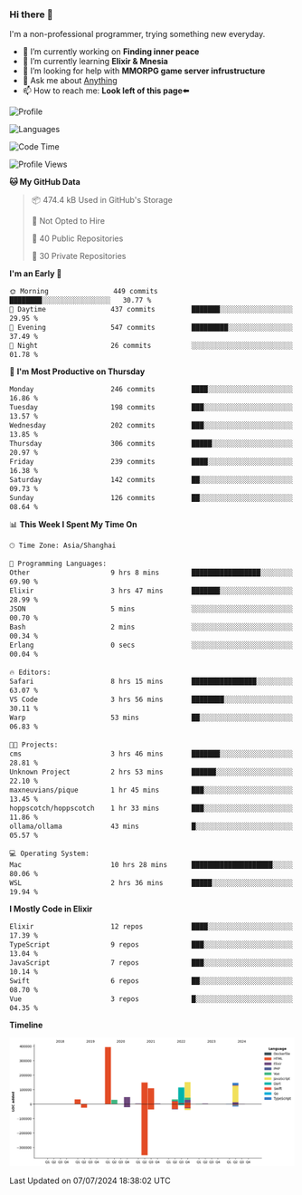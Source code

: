 ### Hi there 👋

I'm a non-professional programmer, trying something new everyday.

<!--
**dyzdyz010/dyzdyz010** is a ✨ _special_ ✨ repository because its `README.md` (this file) appears on your GitHub profile.
-->

- 🔭 I’m currently working on **Finding inner peace**
- 🌱 I’m currently learning **Elixir & Mnesia**
- 🤔 I’m looking for help with **MMORPG game server infrustructure**
- 💬 Ask me about [Anything](https://github.com/dyzdyz010/dyzdyz010/issues)
- 📫 How to reach me: **Look left of this page⬅️**

<!-- - 👯 I’m looking to collaborate on
- 😄 Pronouns: ...
- ⚡ Fun fact: ...
 -->
 
![Profile](https://github-readme-stats.vercel.app/api?username=dyzdyz010&count_private=true&show_icons=true&theme=dracula)

![Languages](https://github-readme-stats.vercel.app/api/top-langs/?username=dyzdyz010&layout=compact&theme=dracula)

<!--START_SECTION:waka-->
![Code Time](http://img.shields.io/badge/Code%20Time-1%2C658%20hrs%2022%20mins-blue)

![Profile Views](http://img.shields.io/badge/Profile%20Views-4-blue)

**🐱 My GitHub Data** 

> 📦 474.4 kB Used in GitHub's Storage 
 > 
> 🚫 Not Opted to Hire
 > 
> 📜 40 Public Repositories 
 > 
> 🔑 30 Private Repositories 
 > 
**I'm an Early 🐤** 

```text
🌞 Morning                449 commits         ████████░░░░░░░░░░░░░░░░░   30.77 % 
🌆 Daytime                437 commits         ███████░░░░░░░░░░░░░░░░░░   29.95 % 
🌃 Evening                547 commits         █████████░░░░░░░░░░░░░░░░   37.49 % 
🌙 Night                  26 commits          ░░░░░░░░░░░░░░░░░░░░░░░░░   01.78 % 
```
📅 **I'm Most Productive on Thursday** 

```text
Monday                   246 commits         ████░░░░░░░░░░░░░░░░░░░░░   16.86 % 
Tuesday                  198 commits         ███░░░░░░░░░░░░░░░░░░░░░░   13.57 % 
Wednesday                202 commits         ███░░░░░░░░░░░░░░░░░░░░░░   13.85 % 
Thursday                 306 commits         █████░░░░░░░░░░░░░░░░░░░░   20.97 % 
Friday                   239 commits         ████░░░░░░░░░░░░░░░░░░░░░   16.38 % 
Saturday                 142 commits         ██░░░░░░░░░░░░░░░░░░░░░░░   09.73 % 
Sunday                   126 commits         ██░░░░░░░░░░░░░░░░░░░░░░░   08.64 % 
```


📊 **This Week I Spent My Time On** 

```text
🕑︎ Time Zone: Asia/Shanghai

💬 Programming Languages: 
Other                    9 hrs 8 mins        █████████████████░░░░░░░░   69.90 % 
Elixir                   3 hrs 47 mins       ███████░░░░░░░░░░░░░░░░░░   28.99 % 
JSON                     5 mins              ░░░░░░░░░░░░░░░░░░░░░░░░░   00.70 % 
Bash                     2 mins              ░░░░░░░░░░░░░░░░░░░░░░░░░   00.34 % 
Erlang                   0 secs              ░░░░░░░░░░░░░░░░░░░░░░░░░   00.04 % 

🔥 Editors: 
Safari                   8 hrs 15 mins       ████████████████░░░░░░░░░   63.07 % 
VS Code                  3 hrs 56 mins       ████████░░░░░░░░░░░░░░░░░   30.11 % 
Warp                     53 mins             ██░░░░░░░░░░░░░░░░░░░░░░░   06.83 % 

🐱‍💻 Projects: 
cms                      3 hrs 46 mins       ███████░░░░░░░░░░░░░░░░░░   28.81 % 
Unknown Project          2 hrs 53 mins       ██████░░░░░░░░░░░░░░░░░░░   22.10 % 
maxneuvians/pique        1 hr 45 mins        ███░░░░░░░░░░░░░░░░░░░░░░   13.45 % 
hoppscotch/hoppscotch    1 hr 33 mins        ███░░░░░░░░░░░░░░░░░░░░░░   11.86 % 
ollama/ollama            43 mins             █░░░░░░░░░░░░░░░░░░░░░░░░   05.57 % 

💻 Operating System: 
Mac                      10 hrs 28 mins      ████████████████████░░░░░   80.06 % 
WSL                      2 hrs 36 mins       █████░░░░░░░░░░░░░░░░░░░░   19.94 % 
```

**I Mostly Code in Elixir** 

```text
Elixir                   12 repos            ████░░░░░░░░░░░░░░░░░░░░░   17.39 % 
TypeScript               9 repos             ███░░░░░░░░░░░░░░░░░░░░░░   13.04 % 
JavaScript               7 repos             ███░░░░░░░░░░░░░░░░░░░░░░   10.14 % 
Swift                    6 repos             ██░░░░░░░░░░░░░░░░░░░░░░░   08.70 % 
Vue                      3 repos             █░░░░░░░░░░░░░░░░░░░░░░░░   04.35 % 
```



**Timeline**

![Lines of Code chart](https://raw.githubusercontent.com/dyzdyz010/dyzdyz010/master/assets/bar_graph.png)


 Last Updated on 07/07/2024 18:38:02 UTC
<!--END_SECTION:waka-->
